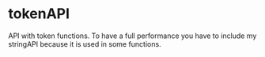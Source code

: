 # tokenAPI
API with token functions.
To have a full performance you have to include my stringAPI because it is used in some functions.
